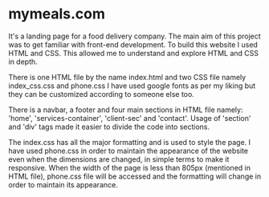 # mymeals.com

It's a landing page for a food delivery company. The main aim of this project was to get familiar with front-end development. To build this website I used HTML and CSS. This allowed me to understand and explore HTML and CSS in depth.

There is one HTML file by the name index.html and two CSS file namely index_css.css and phone.css
I have used google fonts as per my liking but they can be customized according to someone else too.

There is a navbar, a footer and four main sections in HTML file namely: 'home', 'services-container', 'client-sec' and 'contact'. Usage of 'section' and 'div' tags made it easier to divide the code into sections.

The index.css has all the major formatting and is used to style the page. I have used phone.css in order to maintain the appearance of the website even when the dimensions are changed, in simple terms to make it responsive. When the width of the page is less than 805px (mentioned in HTML file), phone.css file will be accessed and the formatting will change in order to maintain its appearance.
